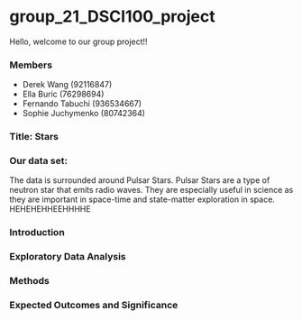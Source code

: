 # group_21_DSCI100_project

Hello, welcome to our group project!!

### Members
- Derek Wang (92116847)
- Ella Buric (76298694)
- Fernando Tabuchi (936534667)
- Sophie Juchymenko (80742364)


### Title: Stars
### Our data set:
The data is surrounded around Pulsar Stars. Pulsar Stars are a type of neutron star that emits radio waves. They are especially useful in science as they are important in space-time and state-matter exploration in space.
HEHEHEHHEEHHHHE
### Introduction
### Exploratory Data Analysis
### Methods
### Expected Outcomes and Significance
